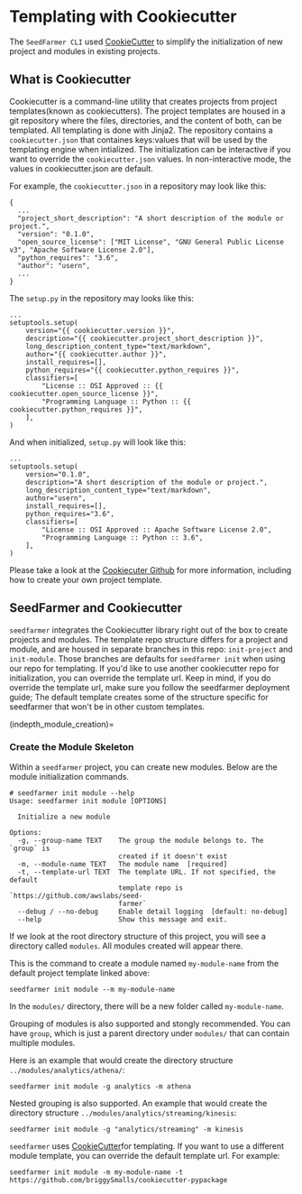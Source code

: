 # Templating with Cookiecutter

The `SeedFarmer CLI` used [CookieCutter](https://cookiecutter.readthedocs.io/en/stable/) to simplify the initialization of new project and modules in existing projects.  

## What is Cookiecutter
Cookiecutter is a command-line utility that creates projects from project templates(known as cookiecutters). The project templates are housed in a git repository where the files, directories, and the content of both, can be templated. All templating is done with Jinja2. The repository contains a `cookiecutter.json` that containes keys:values that will be used by the templating engine when intialized. The initialization can be interactive if you want to override the `cookiecutter.json` values. In non-interactive mode, the values in cookiecutter.json are default.

For example, the `cookiecutter.json` in a repository may look like this:

```
{
  ...
  "project_short_description": "A short description of the module or project.",
  "version": "0.1.0",
  "open_source_license": ["MIT License", "GNU General Public License v3", "Apache Software License 2.0"],
  "python_requires": "3.6",
  "author": "usern",
  ...
}

```
The `setup.py` in the repository may looks like this:
```
...
setuptools.setup(
    version="{{ cookiecutter.version }}",
    description="{{ cookiecutter.project_short_description }}",
    long_description_content_type="text/markdown",
    author="{{ cookiecutter.author }}",
    install_requires=[],
    python_requires="{{ cookiecutter.python_requires }}",
    classifiers=[
        "License :: OSI Approved :: {{ cookiecutter.open_source_license }}",
        "Programming Language :: Python :: {{ cookiecutter.python_requires }}",
    ],
)
```
And when initialized, `setup.py` will look like this:
```
...
setuptools.setup(
    version="0.1.0",
    description="A short description of the module or project.",
    long_description_content_type="text/markdown",
    author="usern",
    install_requires=[],
    python_requires="3.6",
    classifiers=[
        "License :: OSI Approved :: Apache Software License 2.0",
        "Programming Language :: Python :: 3.6",
    ],
)

```

Please take a look at the [Cookiecuter Github](https://github.com/cookiecutter/cookiecutter) for more information, including how to create your own project template.


## SeedFarmer and Cookiecutter
`seedfarmer` integrates the Cookiecutter library right out of the box to create projects and modules. The template repo structure differs for a project and module, and are housed in separate branches in this repo: `init-project` and `init-module`. Those branches are defaults for `seedfarmer init` when using our repo for templating. If you'd like to use another cookiecutter repo for initialization, you can override the template url. Keep in mind, if you do override the template url, make sure you follow the seedfarmer deployment guide; The default template creates some of the structure specific for seedfarmer that won't be in other custom templates.



(indepth_module_creation)=
### Create the Module Skeleton
Within a `seedfarmer` project, you can create new modules. Below are the module initialization commands.
```
# seedfarmer init module --help
Usage: seedfarmer init module [OPTIONS]

  Initialize a new module

Options:
  -g, --group-name TEXT    The group the module belongs to. The `group` is
                           created if it doesn't exist
  -m, --module-name TEXT   The module name  [required]
  -t, --template-url TEXT  The template URL. If not specified, the default
                           template repo is `https://github.com/awslabs/seed-
                           farmer`
  --debug / --no-debug     Enable detail logging  [default: no-debug]
  --help                   Show this message and exit.
```

If we look at the root directory structure of this project, you will see a directory called `modules`. All modules created will appear there.

This is the command to create a module named `my-module-name` from the default project template linked above:
```
seedfarmer init module --m my-module-name
```
In the `modules/` directory, there will be a new folder called `my-module-name`. 

Grouping of modules is also supported and stongly recommended. You can have `group`, which is just a parent directory under `modules/` that can contain multiple modules. 

Here is an example that would create the directory structure `../modules/analytics/athena/`:

```
seedfarmer init module -g analytics -m athena
```

Nested grouping is also supported. An example that would create the directory structure `../modules/analytics/streaming/kinesis`:

```
seedfarmer init module -g "analytics/streaming" -m kinesis
```

`seedfarmer` uses [CookieCutter](cookiecutter.md)for templating.
If you want to use a different module template, you can override the default template url. For example:
```
seedfarmer init module -m my-module-name -t https://github.com/briggySmalls/cookiecutter-pypackage
```



